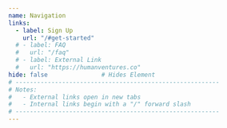 ```yaml
---
name: Navigation
links:
  - label: Sign Up
    url: "/#get-started"
  # - label: FAQ
  #   url: "/faq"
  # - label: External Link
  #   url: "https://humanventures.co"
hide: false               # Hides Element
# ---------------------------------------------------------
# Notes:
#   - External links open in new tabs
#   - Internal links begin with a "/" forward slash
# ---------------------------------------------------------
---
```

